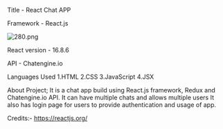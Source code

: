Title - React Chat APP

Framework - React.js

![](./Screenshot (280)).png


React version - 16.8.6

API - Chatengine.io

Languages Used
1.HTML
2.CSS 
3.JavaScript
4.JSX

About Project;
It is a chat app build using React.js framework, Redux and Chatengine.io API. It can have multiple chats and allows multiple users
It also has login page for users to provide authentication and usage of app.

Credits:-
https://reactjs.org/

